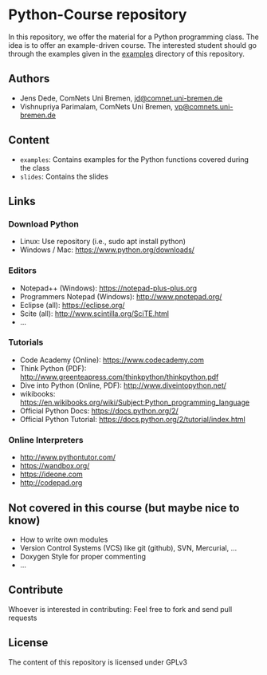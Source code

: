 Python-Course repository
========================

In this repository, we offer the material for a Python programming class. The
idea is to offer an example-driven course. The interested student should go
through the examples given in the [examples](examples) directory of this
repository.

Authors
-------

* Jens Dede, ComNets Uni Bremen, <jd@comnet.uni-bremen.de>
* Vishnupriya Parimalam, ComNets Uni Bremen, <vp@comnets.uni-bremen.de>

Content
-------

* `examples`: Contains examples for the Python functions covered during the
  class
* `slides`: Contains the slides

Links
-----

### Download Python

* Linux: Use repository (i.e., sudo apt install python)
* Windows / Mac: https://www.python.org/downloads/

### Editors

* Notepad++ (Windows): https://notepad-plus-plus.org
* Programmers Notepad (Windows): http://www.pnotepad.org/
* Eclipse (all): https://eclipse.org/
* Scite (all): http://www.scintilla.org/SciTE.html
* ...


### Tutorials

* Code Academy (Online): https://www.codecademy.com
* Think Python (PDF): http://www.greenteapress.com/thinkpython/thinkpython.pdf
* Dive into Python (Online, PDF): http://www.diveintopython.net/
* wikibooks: https://en.wikibooks.org/wiki/Subject:Python_programming_language
* Official Python Docs: https://docs.python.org/2/
* Official Python Tutorial: https://docs.python.org/2/tutorial/index.html

### Online Interpreters

* http://www.pythontutor.com/
* https://wandbox.org/
* https://ideone.com
* http://codepad.org


Not covered in this course (but maybe nice to know)
---------------------------------------------------

* How to write own modules
* Version Control Systems (VCS) like git (github), SVN, Mercurial, ...
* Doxygen Style for proper commenting
* ...

Contribute
----------

Whoever is interested in contributing: Feel free to fork and send pull requests

License
-------

The content of this repository is licensed under GPLv3
